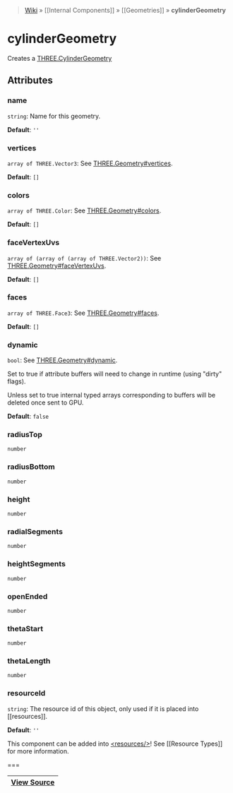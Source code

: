 > [Wiki](Home) » [[Internal Components]] » [[Geometries]] » **cylinderGeometry**

# cylinderGeometry

Creates a [THREE.CylinderGeometry](http://threejs.org/docs/#Reference/Extras.Geometries/CylinderGeometry)

## Attributes

### name
``` string ```: Name for this geometry.

**Default**: `''`

### vertices
``` array of THREE.Vector3 ```: See [THREE.Geometry#vertices](http://threejs.org/docs/#Reference/Core/Geometry.vertices).

**Default**: `[]`

### colors
``` array of THREE.Color ```: See [THREE.Geometry#colors](http://threejs.org/docs/#Reference/Core/Geometry.colors).

**Default**: `[]`

### faceVertexUvs
``` array of (array of (array of THREE.Vector2)) ```: See [THREE.Geometry#faceVertexUvs](http://threejs.org/docs/#Reference/Core/Geometry.faceVertexUvs).

**Default**: `[]`

### faces
``` array of THREE.Face3 ```: See [THREE.Geometry#faces](http://threejs.org/docs/#Reference/Core/Geometry.faces).

**Default**: `[]`

### dynamic
``` bool ```: See [THREE.Geometry#dynamic](http://threejs.org/docs/#Reference/Core/Geometry.dynamic).

Set to true if attribute buffers will need to change in runtime (using "dirty" flags).

Unless set to true internal typed arrays corresponding to buffers will be deleted
once sent to GPU.

**Default**: `false`

### radiusTop
``` number ```

### radiusBottom
``` number ```

### height
``` number ```

### radialSegments
``` number ```

### heightSegments
``` number ```

### openEnded
``` number ```

### thetaStart
``` number ```

### thetaLength
``` number ```

### resourceId
``` string ```: The resource id of this object, only used if it is placed into [[resources]].

**Default**: `''`

This component can be added into [&lt;resources/&gt;](resources)! See [[Resource Types]] for more information.

===

|**[View Source](../blob/master/src/lib/descriptors/Geometry/CylinderGeometryDescriptor.js)**|
 ---|
